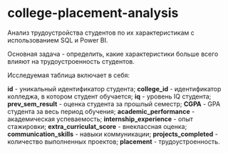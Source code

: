 # college-placement-analysis
Анализ трудоустройства студентов по их характеристикам с использованием SQL и Power BI.

Основная задача - определить, какие характеристики больше всего влияют на трудоустроенность студентов.

Исследуемая таблица включает в себя:

**id** - уникальный идентификатор студента;
**college_id** - идентификатор колледжа, в котором студент обучается;
**iq** - уровень IQ студента;
**prev_sem_result** - оценка студента за прошлый семестр;
**CGPA** - GPA студента за весь период обучения;
**academic_performance** - академическая успеваемость;
**internship_experience** - опыт стажировки;
**extra_curriculat_score** - внеклассная оценка;
**communication_skills** - навыки коммуникации;
**projects_completed** - количество выполненных проектов;
**placement** - трудоустроенность.
